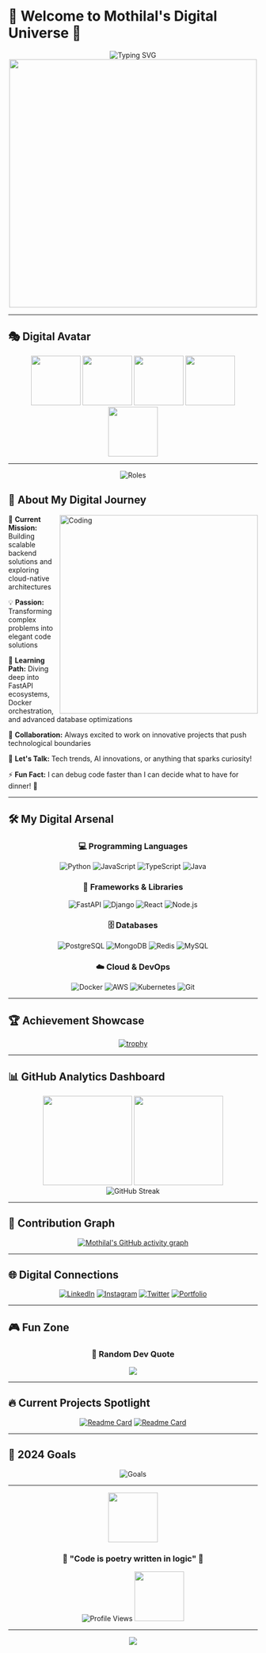 # 🌟 Welcome to Mothilal's Digital Universe 🌟

<div align="center">
  <img src="https://readme-typing-svg.herokuapp.com?font=Orbitron&size=35&pause=1000&color=00F7FF&background=00000000&center=true&vCenter=true&width=1000&lines=Hi+there!+I'm+Mothilal+%F0%9F%91%8B;Backend+Developer+%7C+Cloud+Enthusiast;Building+the+Future+with+Code+%F0%9F%9A%80;Welcome+to+my+Digital+Realm!" alt="Typing SVG" />
</div>

<div align="center">
  <img src="https://user-images.githubusercontent.com/74038190/225813708-98b745f2-7d22-48cf-9150-083f1b00d6c9.gif" width="500">
</div>

<!-- [![autocomplete](https://codeium.com/badges/user/mothilal/autocomplete)](https://codeium.com/profile/mothilal) -->

---

## 🎭 Digital Avatar
<div align="center">
  <img src="https://user-images.githubusercontent.com/74038190/213866269-5d00981c-7c98-46d7-8a8e-16f462f15227.gif" width="100" />
  <img src="https://user-images.githubusercontent.com/74038190/212284158-e840e285-664b-44d7-b79b-e264b5e54825.gif" width="100" />
  <img src="https://user-images.githubusercontent.com/74038190/212284100-561aa473-3905-4a80-b561-0d28506553ee.gif" width="100" />
  <img src="https://user-images.githubusercontent.com/74038190/212284087-bbe7e430-757e-4901-90bf-4cd2ce3e1852.gif" width="100" />
  <img src="https://user-images.githubusercontent.com/74038190/212284158-e840e285-664b-44d7-b79b-e264b5e54825.gif" width="100" />
</div>

---

<div align="center">
  <img src="https://readme-typing-svg.herokuapp.com?font=Fira+Code&size=20&pause=1000&color=FF00FF&background=00000000&center=true&vCenter=true&width=600&lines=%F0%9F%94%AD+Backend+Developer;%F0%9F%92%A1+Problem+Solver;%F0%9F%8C%B1+Continuous+Learner;%F0%9F%9A%80+Tech+Enthusiast" alt="Roles" />
</div>

## 🎯 About My Digital Journey

<img align="right" alt="Coding" width="400" src="https://user-images.githubusercontent.com/74038190/229223263-cf2e4b07-2615-4f87-9c38-e37600f8381a.gif">

🔭 **Current Mission:** Building scalable backend solutions and exploring cloud-native architectures

💡 **Passion:** Transforming complex problems into elegant code solutions

🌱 **Learning Path:** Diving deep into FastAPI ecosystems, Docker orchestration, and advanced database optimizations

💞️ **Collaboration:** Always excited to work on innovative projects that push technological boundaries

💬 **Let's Talk:** Tech trends, AI innovations, or anything that sparks curiosity!

⚡ **Fun Fact:** I can debug code faster than I can decide what to have for dinner! 🍕

---

## 🛠️ My Digital Arsenal

<div align="center">

### 💻 Programming Languages
![Python](https://img.shields.io/badge/Python-FFD43B?style=for-the-badge&logo=python&logoColor=blue)
![JavaScript](https://img.shields.io/badge/JavaScript-323330?style=for-the-badge&logo=javascript&logoColor=F7DF1E)
![TypeScript](https://img.shields.io/badge/TypeScript-007ACC?style=for-the-badge&logo=typescript&logoColor=white)
![Java](https://img.shields.io/badge/Java-ED8B00?style=for-the-badge&logo=openjdk&logoColor=white)

### 🚀 Frameworks & Libraries
![FastAPI](https://img.shields.io/badge/FastAPI-009688?style=for-the-badge&logo=fastapi&logoColor=white)
![Django](https://img.shields.io/badge/Django-092E20?style=for-the-badge&logo=django&logoColor=green)
![React](https://img.shields.io/badge/React-20232A?style=for-the-badge&logo=react&logoColor=61DAFB)
![Node.js](https://img.shields.io/badge/Node.js-339933?style=for-the-badge&logo=nodedotjs&logoColor=white)

### 🗄️ Databases
![PostgreSQL](https://img.shields.io/badge/PostgreSQL-316192?style=for-the-badge&logo=postgresql&logoColor=white)
![MongoDB](https://img.shields.io/badge/MongoDB-4EA94B?style=for-the-badge&logo=mongodb&logoColor=white)
![Redis](https://img.shields.io/badge/Redis-DC382D?style=for-the-badge&logo=redis&logoColor=white)
![MySQL](https://img.shields.io/badge/MySQL-005C84?style=for-the-badge&logo=mysql&logoColor=white)

### ☁️ Cloud & DevOps
![Docker](https://img.shields.io/badge/Docker-2CA5E0?style=for-the-badge&logo=docker&logoColor=white)
![AWS](https://img.shields.io/badge/Amazon_AWS-FF9900?style=for-the-badge&logo=amazonaws&logoColor=white)
![Kubernetes](https://img.shields.io/badge/kubernetes-326ce5.svg?&style=for-the-badge&logo=kubernetes&logoColor=white)
![Git](https://img.shields.io/badge/GIT-E44C30?style=for-the-badge&logo=git&logoColor=white)

</div>

---

## 🏆 Achievement Showcase

<div align="center">
  
[![trophy](https://github-profile-trophy.vercel.app/?username=Mothilal-hire10x&theme=neon&no-frame=true&margin-w=15&margin-h=10&column=4)](https://github.com/ryo-ma/github-profile-trophy)

</div>

---

## 📊 GitHub Analytics Dashboard

<div align="center">
  <img height="180em" src="https://github-readme-stats.vercel.app/api?username=Mothilal-hire10x&show_icons=true&theme=neon&include_all_commits=true&count_private=true"/>
  <img height="180em" src="https://github-readme-stats.vercel.app/api/top-langs/?username=Mothilal-hire10x&layout=compact&langs_count=8&theme=neon"/>
</div>

<div align="center">
  <img src="https://github-readme-streak-stats.herokuapp.com/?user=Mothilal-hire10x&theme=neon" alt="GitHub Streak" />
</div>

---

## 🎨 Contribution Graph

<div align="center">
  
[![Mothilal's GitHub activity graph](https://github-readme-activity-graph.vercel.app/graph?username=Mothilal-hire10x&theme=neon)](https://github.com/Mothilal-hire10x/github-readme-activity-graph)

</div>

---

## 🌐 Digital Connections

<div align="center">
  
[![LinkedIn](https://img.shields.io/badge/LinkedIn-0077B5?style=for-the-badge&logo=linkedin&logoColor=white)](https://www.linkedin.com/in/mothilal-m-04803a227)
[![Instagram](https://img.shields.io/badge/Instagram-E4405F?style=for-the-badge&logo=instagram&logoColor=white)](https://www.instagram.com/mothilalzzh_sphinx_007)
[![Twitter](https://img.shields.io/badge/Twitter-1DA1F2?style=for-the-badge&logo=twitter&logoColor=white)](https://twitter.com/mothilal)
[![Portfolio](https://img.shields.io/badge/Portfolio-FF5722?style=for-the-badge&logo=google-chrome&logoColor=white)](https://your-portfolio-link.com)

</div>

---

## 🎮 Fun Zone

<div align="center">
  <!--
### 🐍 Watch the Snake Eat My Contributions!
![Snake animation](https://github.com/Mothilal-hire10x/Mothilal-hire10x/blob/output/github-contribution-grid-snake.svg)  

### 🎵 Currently Jamming To
[![Spotify](https://spotify-recently-played-readme.vercel.app/api?user=31qpzfkr6tt5lw4psxea66nt2jxa&count=1)](https://open.spotify.com/user/31qpzfkr6tt5lw4psxea66nt2jxa) 

-->

<!--https://open.spotify.com/user/31qpzfkr6tt5lw4psxea66nt2jxa?si=e0a883ffeec94f0e -->
### 💭 Random Dev Quote
![](https://quotes-github-readme.vercel.app/api?type=horizontal&theme=radical)

</div>

---

## 🔥 Current Projects Spotlight

<div align="center">
  
[![Readme Card](https://github-readme-stats.vercel.app/api/pin/?username=Mothilal-hire10x&repo=L3MON-1&theme=neon)](https://github.com/Mothilal-hire10x/L3MON-1)
[![Readme Card](https://github-readme-stats.vercel.app/api/pin/?username=Mothilal-hire10x&repo=BackendFusion&theme=neon)](https://github.com/Mothilal-hire10x/BackendFusion)

</div>

---

## 🎯 2024 Goals

<div align="center">
  <img src="https://readme-typing-svg.herokuapp.com?font=Fira+Code&size=16&pause=1000&color=00FF41&background=00000000&center=true&vCenter=true&width=800&lines=%E2%9C%85+Master+Advanced+FastAPI+Patterns;%E2%9C%85+Deploy+5+Production+Applications;%E2%9C%85+Contribute+to+10+Open+Source+Projects;%E2%9C%85+Learn+Kubernetes+%26+Microservices;%E2%9C%85+Build+Personal+Tech+Blog" alt="Goals" />
</div>

---

<div align="center">
  <img src="https://user-images.githubusercontent.com/74038190/212284100-561aa473-3905-4a80-b561-0d28506553ee.gif" width="100">
  
  ### 💫 "Code is poetry written in logic" 💫
  
  <img src="https://komarev.com/ghpvc/?username=Mothilal-hire10x&label=Profile%20Views&color=blueviolet&style=for-the-badge" alt="Profile Views" />
  
  <img src="https://user-images.githubusercontent.com/74038190/212284100-561aa473-3905-4a80-b561-0d28506553ee.gif" width="100">
</div>

---

<div align="center">
  <img src="https://capsule-render.vercel.app/api?type=waving&color=gradient&height=100&section=footer"/>
</div>



